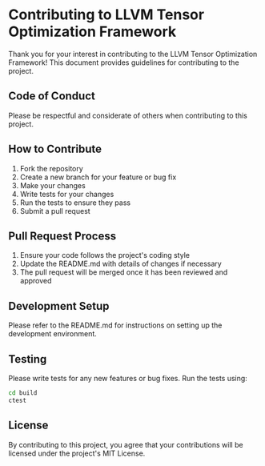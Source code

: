 # Contributing to LLVM Tensor Optimization Framework

Thank you for your interest in contributing to the LLVM Tensor Optimization Framework! This document provides guidelines for contributing to the project.

## Code of Conduct

Please be respectful and considerate of others when contributing to this project.

## How to Contribute

1. Fork the repository
2. Create a new branch for your feature or bug fix
3. Make your changes
4. Write tests for your changes
5. Run the tests to ensure they pass
6. Submit a pull request

## Pull Request Process

1. Ensure your code follows the project's coding style
2. Update the README.md with details of changes if necessary
3. The pull request will be merged once it has been reviewed and approved

## Development Setup

Please refer to the README.md for instructions on setting up the development environment.

## Testing

Please write tests for any new features or bug fixes. Run the tests using:

```bash
cd build
ctest
```

## License

By contributing to this project, you agree that your contributions will be licensed under the project's MIT License.
